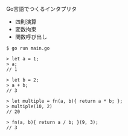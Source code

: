 Go言語でつくるインタプリタ

- 四則演算
- 変数拘束
- 関数呼び出し

```
$ go run main.go

> let a = 1;
> a;
// 1

> let b = 2;
> a + b;
// 3

> let multiple = fn(a, b){ return a * b; };
> multiple(10, 2)
// 20

> fn(a, b){ return a / b; }(9, 3);
// 3
```

